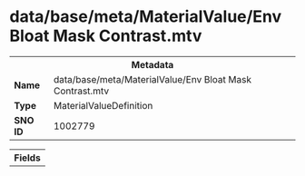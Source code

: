 <h1>data/base/meta/MaterialValue/Env Bloat Mask Contrast.mtv</h1><table><tr><th colspan="100%">Metadata</th></tr><tr><td><b>Name</b></td><td>data/base/meta/MaterialValue/Env Bloat Mask Contrast.mtv</td></tr><tr><td><b>Type</b></td><td>MaterialValueDefinition</td></tr><tr><td><b>SNO ID</b></td><td>1002779</td></tr></table>

<table><tr><th colspan="100%">Fields</th></tr></table>

